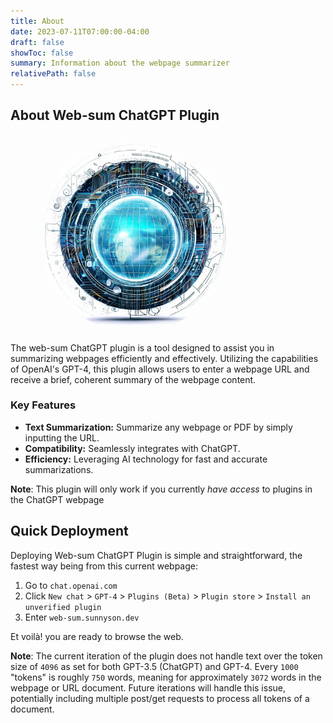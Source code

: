 ```yaml
---
title: About
date: 2023-07-11T07:00:00-04:00
draft: false
showToc: false
summary: Information about the webpage summarizer
relativePath: false
---
```


## About Web-sum ChatGPT Plugin

<figure>
    <img style="border-radius:75%;margin-left:auto;margin-right:auto;" width="75%" src="/static/logo.jpg" alt="Logo">
</figure>

The web-sum ChatGPT plugin is a tool designed to assist you in summarizing webpages efficiently and effectively. Utilizing the capabilities of OpenAI's GPT-4, this plugin allows users to enter a webpage URL and receive a brief, coherent summary of the webpage content.

### Key Features

- **Text Summarization:** Summarize any webpage or PDF by simply inputting the URL.
- **Compatibility:** Seamlessly integrates with ChatGPT.
- **Efficiency:** Leveraging AI technology for fast and accurate summarizations.

**Note**: This plugin will only work if you currently *have access* to plugins in the ChatGPT webpage

## Quick Deployment

Deploying Web-sum ChatGPT Plugin is simple and straightforward, the fastest way being from this current webpage:

1. Go to `chat.openai.com`
2. Click `New chat` > `GPT-4` > `Plugins (Beta)` > `Plugin store` > `Install an unverified plugin`
3. Enter `web-sum.sunnyson.dev`

Et voilà! you are ready to browse the web.

**Note**: The current iteration of the plugin does not handle text over the token size of `4096` as set for both GPT-3.5 (ChatGPT) and GPT-4. Every `1000` "tokens" is roughly `750` words, meaning for approximately `3072` words in the webpage or URL document. Future iterations will handle this issue, potentially including multiple post/get requests to process all tokens of a document.